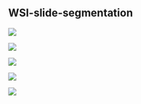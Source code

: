 ## WSI-slide-segmentation

![](https://github.com/ajinkya-kulkarni/WSI-slide-segmentation/blob/main/1_result.png)

![](https://github.com/ajinkya-kulkarni/WSI-slide-segmentation/blob/main/5_result.png)

![](https://github.com/ajinkya-kulkarni/WSI-slide-segmentation/blob/main/8_result.png)

![](https://github.com/ajinkya-kulkarni/WSI-slide-segmentation/blob/main/9_result.png)

![](https://github.com/ajinkya-kulkarni/WSI-slide-segmentation/blob/main/15_result.png)
